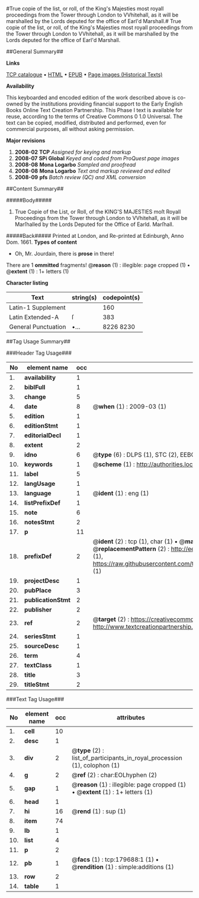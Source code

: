 #True copie of the list, or roll, of the King's Majesties most royall proceedings from the Tower through London to VVhitehall, as it will be marshalled by the Lords deputed for the office of Earl'd Marshall.#
True copie of the list, or roll, of the King's Majesties most royall proceedings from the Tower through London to VVhitehall, as it will be marshalled by the Lords deputed for the office of Earl'd Marshall.

##General Summary##

**Links**

[TCP catalogue](http://www.ota.ox.ac.uk/tcp/)  • 
[HTML](http://tei.it.ox.ac.uk/tcp/Texts-HTML/free/B06/B06227.html)  • 
[EPUB](http://tei.it.ox.ac.uk/tcp/Texts-EPUB/free/B06/B06227.epub) • 
[Page images (Historical Texts)](https://data.historicaltexts.jisc.ac.uk/view?pubId=eebo-52612464e&pageId=eebo-52612464e-179688-1)

**Availability**

This keyboarded and encoded edition of the
	       work described above is co-owned by the institutions
	       providing financial support to the Early English Books
	       Online Text Creation Partnership. This Phase I text is
	       available for reuse, according to the terms of Creative
	       Commons 0 1.0 Universal. The text can be copied,
	       modified, distributed and performed, even for
	       commercial purposes, all without asking permission.

**Major revisions**

1. __2008-02__ __TCP__ *Assigned for keying and markup*
1. __2008-07__ __SPi Global__ *Keyed and coded from ProQuest page images*
1. __2008-08__ __Mona Logarbo__ *Sampled and proofread*
1. __2008-08__ __Mona Logarbo__ *Text and markup reviewed and edited*
1. __2008-09__ __pfs__ *Batch review (QC) and XML conversion*

##Content Summary##

#####Body#####

1. True Copie of the List, or Roll, of the KING'S MAJESTlES moſt Royall Proceedings from the Tower through London to VVhitehall, as it will be Marſhalled by the Lords Deputed for the Office of Earld. Marſhall.

#####Back#####
Printed at London, and Re-printed at Edinburgh, Anno Dom. 1661.
**Types of content**

  * Oh, Mr. Jourdain, there is **prose** in there!

There are 1 **ommitted** fragments! 
 @__reason__ (1) : illegible: page cropped (1)  •  @__extent__ (1) : 1+ letters (1)

**Character listing**


|Text|string(s)|codepoint(s)|
|---|---|---|
|Latin-1 Supplement| |160|
|Latin Extended-A|ſ|383|
|General Punctuation|•…|8226 8230|

##Tag Usage Summary##

###Header Tag Usage###

|No|element name|occ|attributes|
|---|---|---|---|
|1.|__availability__|1||
|2.|__biblFull__|1||
|3.|__change__|5||
|4.|__date__|8| @__when__ (1) : 2009-03 (1)|
|5.|__edition__|1||
|6.|__editionStmt__|1||
|7.|__editorialDecl__|1||
|8.|__extent__|2||
|9.|__idno__|6| @__type__ (6) : DLPS (1), STC (2), EEBO-CITATION (1), OCLC (1), VID (1)|
|10.|__keywords__|1| @__scheme__ (1) : http://authorities.loc.gov/ (1)|
|11.|__label__|5||
|12.|__langUsage__|1||
|13.|__language__|1| @__ident__ (1) : eng (1)|
|14.|__listPrefixDef__|1||
|15.|__note__|6||
|16.|__notesStmt__|2||
|17.|__p__|11||
|18.|__prefixDef__|2| @__ident__ (2) : tcp (1), char (1)  •  @__matchPattern__ (2) : ([0-9\-]+):([0-9IVX]+) (1), (.+) (1)  •  @__replacementPattern__ (2) : http://eebo.chadwyck.com/downloadtiff?vid=$1&page=$2 (1), https://raw.githubusercontent.com/textcreationpartnership/Texts/master/tcpchars.xml#$1 (1)|
|19.|__projectDesc__|1||
|20.|__pubPlace__|3||
|21.|__publicationStmt__|2||
|22.|__publisher__|2||
|23.|__ref__|2| @__target__ (2) : https://creativecommons.org/publicdomain/zero/1.0/ (1), http://www.textcreationpartnership.org/docs/. (1)|
|24.|__seriesStmt__|1||
|25.|__sourceDesc__|1||
|26.|__term__|4||
|27.|__textClass__|1||
|28.|__title__|3||
|29.|__titleStmt__|2||


###Text Tag Usage###

|No|element name|occ|attributes|
|---|---|---|---|
|1.|__cell__|10||
|2.|__desc__|1||
|3.|__div__|2| @__type__ (2) : list_of_participants_in_royal_procession (1), colophon (1)|
|4.|__g__|2| @__ref__ (2) : char:EOLhyphen (2)|
|5.|__gap__|1| @__reason__ (1) : illegible: page cropped (1)  •  @__extent__ (1) : 1+ letters (1)|
|6.|__head__|1||
|7.|__hi__|16| @__rend__ (1) : sup (1)|
|8.|__item__|74||
|9.|__lb__|1||
|10.|__list__|4||
|11.|__p__|2||
|12.|__pb__|1| @__facs__ (1) : tcp:179688:1 (1)  •  @__rendition__ (1) : simple:additions (1)|
|13.|__row__|2||
|14.|__table__|1||
